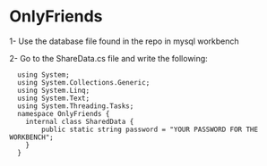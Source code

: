 # OnlyFriends
1- Use the database file found in the repo in mysql workbench

2- Go to the ShareData.cs file and write the following:

      using System;
      using System.Collections.Generic;
      using System.Linq;
      using System.Text;
      using System.Threading.Tasks;
      namespace OnlyFriends {
        internal class SharedData {
            public static string password = "YOUR PASSWORD FOR THE WORKBENCH";
        }
      }

